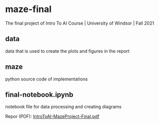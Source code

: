 # maze-final
The final project of Intro To AI Course | University of Windsor | Fall 2021

## data
data that is used to create the plots and figures in the report

## maze
python source code of implementations

## final-notebook.ipynb
notebook file for data processing and creating diagrams

Repor (PDF):
[IntroToAI-MazeProject-Final.pdf](https://github.com/UW-Titop/maze-final/files/7920586/IntroToAI-MazeProject-Final.pdf)
